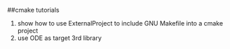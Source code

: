##cmake tutorials 
1. show how to use ExternalProject to include GNU Makefile into a cmake project 
2. use ODE as target 3rd library 